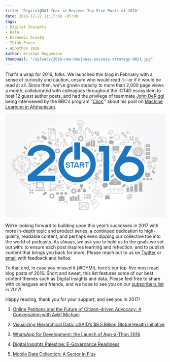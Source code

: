 ```yaml
---
title: 'Digital@DAI Year in Review: Top Five Posts of 2016'
date: 2016-12-27 11:17:00 -05:00
tags:
- Digital Insights
- Data
- Economic Growth
- Think Piece
- Appathon 2016
Author: Kristen Roggemann
thumbnail: "/uploads/2016-new-business-success-strategy-0021.jpg"
---
```


That's a wrap for 2016, folks. We launched this blog in February with a sense of curiosity and caution, unsure who would read it—or if it would be read at all. Since then, we’ve grown steadily to more than 2,000 page views a month, collaborated with colleagues throughout the ICT4D ecosystem to host 12 guest author posts, and had the privilege of teammate [John DeRiggi](https://dai-global-digital.com/authors/john-deriggi/) being interviewed by the BBC’s program “[Click,](http://www.bbc.co.uk/programmes/b006m9ry)” about his post on [Machine Learning in Afghanistan](https://dai-global-digital.com/machine-learning-will-help-development-projects-achieve-scale.html).

<!--more-->

![2016-new-business-success-strategy-0021.jpg](/uploads/2016-new-business-success-strategy-0021.jpg)

We’re looking forward to building upon this year’s successes in 2017 with more in-depth topic and product series, a continued dedication to high-quality, readable content, and perhaps even dipping our collective toe into the world of podcasts. As always, we ask you to hold us to the goals we set out with: to ensure each post inspires learning and reflection, and to publish content that brings you back for more. Please reach out to us on [Twitter](https://twitter.com/DAIGlobal) or [email](mailto:digital@dai.com) with feedback and hellos.

To that end, in case you missed it (#ICYMI), here’s our top-five most read blog posts of 2016. Short and sweet, this list features some of our best content themes such as Digital Insights and data. Please feel free to share with colleagues and friends, and we hope to see you on our [subscribers list](https://confirmsubscription.com/h/r/066AFBA15492935C) in 2017!

Happy reading, thank you for your support, and see you in 2017!

1. [Online Petitions and the Future of Citizen-driven Advocacy: A Conversation with Avijit Michael](https://dai-global-digital.com/online-petitions-and-the-future-of-citizen-driven-advocacy-a-conversation-with-avijit-michael.html)

2. [Visualizing Hierarchical Data: USAID’s $8.5 Billion Global Health Initiative](https://dai-global-digital.com/visualizing-hierarchical-data-the-2017-budget-request-for-usaids-global-health-initiative.html)

3. [WhatsApp for Development: the Launch of App-a-Thon 2016](https://dai-global-digital.com/whatsapp-appathon-2016.html)

4. [Digital Insights Palestine: E-Governance Readiness](https://dai-global-digital.com/consumer-insights-palestine-e-governance-readiness.html)

5. [Mobile Data Collection: A Sector in Flux](https://dai-global-digital.com/mobile-data-collection-a-sector-in-flux.html)